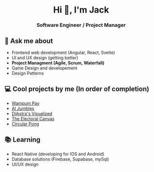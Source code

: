 <h1 align="center">Hi 👋, I'm Jack</h1>
<h3 align="center">Software Engineer / Project Manager</h3>

## 💬 Ask me about
- Frontend web development (Angular, React, Svelte)
- UI and UX design (getting better)
- **Project Managment (Agile, Scrum, Waterfall)**
- Game Design and developement
- Design Patterns

## 💻 Cool projects by me (In order of completion)
- [Wampum Pay](https://github.com/hellokugelblitz/WampumPay)
- [AI Jumbles](https://github.com/hellokugelblitz/AI_Jumbles)
- [Dijkstra's Visualized](https://github.com/hellokugelblitz/DijkstrasVisualized)
- [The Electoral Canvas](https://github.com/hellokugelblitz/ElectoralCanvas)
- [Circular Pong](https://github.com/hellokugelblitz/CircularPong)

## 📚 Learning
- React Native (developing for IOS and Android)
- Database solutions (Firebase, Supabase, mySql)
- UI/UX design
